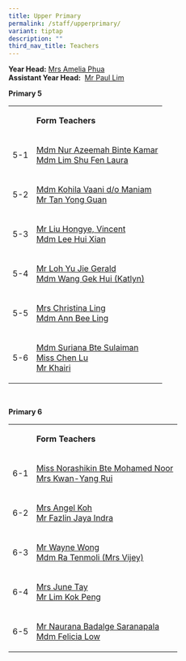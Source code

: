 ```yaml
---
title: Upper Primary
permalink: /staff/upperprimary/
variant: tiptap
description: ""
third_nav_title: Teachers
---
```

<p><strong>Year Head:</strong>  <a href="mailto:muhammad_khairi_uda@schools.gov.sg" rel="noopener noreferrer nofollow" target="_blank">Mrs Amelia Phua</a>
<br><strong>Assistant Year Head:</strong> &nbsp;<a href="mailto:lim_hong_sheng@schools.gov.sg" rel="noopener noreferrer nofollow" target="_blank">Mr Paul Lim</a>
</p>
<p><strong>Primary 5</strong>
</p>
<table style="minWidth: 50px">
<colgroup>
<col>
<col>
</colgroup>
<tbody>
<tr>
<td rowspan="1" colspan="1">
<p></p>
</td>
<td rowspan="1" colspan="1">
<p><strong>Form Teachers</strong>
</p>
</td>
</tr>
<tr>
<td rowspan="1" colspan="1">
<p>5-1</p>
</td>
<td rowspan="1" colspan="1">
<p><a href="mailto:Azeemah_Bte_Kadir_Nur@schools.gov.sg" rel="noopener noreferrer nofollow" target="_blank">Mdm Nur Azeemah Binte Kamar</a>
<br><a href="lim_shu_fen_laura@schools.gov.sg" rel="noopener noreferrer nofollow" target="_blank">Mdm Lim Shu Fen Laura</a>
</p>
</td>
</tr>
<tr>
<td rowspan="1" colspan="1">
<p>5-2</p>
</td>
<td rowspan="1" colspan="1">
<p><a href="mailto:kohilavaani_maniam@schools.gov.sg" rel="noopener noreferrer nofollow" target="_blank">Mdm Kohila Vaani d/o Maniam</a>
<br><a href="tan_yong_guan@schools.gov.sg" rel="noopener noreferrer nofollow" target="_blank">Mr Tan Yong Guan</a>
</p>
</td>
</tr>
<tr>
<td rowspan="1" colspan="1">
<p>5-3</p>
</td>
<td rowspan="1" colspan="1">
<p><a href="liu_hongye_vincent@schools.gov.sg" rel="noopener noreferrer nofollow" target="_blank">Mr Liu Hongye, Vincent</a>
<br><a href="lee_hui_xian@schools.gov.sg" rel="noopener noreferrer nofollow" target="_blank">Mdm Lee Hui Xian</a>
</p>
</td>
</tr>
<tr>
<td rowspan="1" colspan="1">
<p>5-4</p>
</td>
<td rowspan="1" colspan="1">
<p><a href="loh_yu_jie_gerald@schools.gov.sg" rel="noopener noreferrer nofollow" target="_blank">Mr Loh Yu Jie Gerald</a>
<br><a href="wang_gek_hui@schools.gov.sg" rel="noopener noreferrer nofollow" target="_blank">Mdm Wang Gek Hui (Katlyn)</a>
</p>
</td>
</tr>
<tr>
<td rowspan="1" colspan="1">
<p>5-5</p>
</td>
<td rowspan="1" colspan="1">
<p><a href="mailto:yeo_phaik_gek_christina@schools.gov.sg" rel="noopener noreferrer nofollow" target="_blank">Mrs Christina Ling</a>
<br><a href="mailto:an_bee_ling_miss@schools.gov.sg" rel="noopener noreferrer nofollow" target="_blank">Mdm Ann Bee Ling</a>
</p>
</td>
</tr>
<tr>
<td rowspan="1" colspan="1">
<p>5-6</p>
</td>
<td rowspan="1" colspan="1">
<p><a href="suriana_sulaiman@schools.gov.sg" rel="noopener noreferrer nofollow" target="_blank">Mdm Suriana Bte Sulaiman</a>
<br><a href="mailto:Chen_Lu_B@schools.gov.sg" rel="noopener noreferrer nofollow" target="_blank">Miss Chen Lu</a>
<br><a href="mailto:muhammad_khairi_uda@schools.gov.sg" rel="noopener noreferrer nofollow" target="_blank">Mr Khairi</a>
</p>
</td>
</tr>
</tbody>
</table>
<p>&nbsp;&nbsp;</p>
<p><strong>Primary 6</strong>
</p>
<table style="minWidth: 50px">
<colgroup>
<col>
<col>
</colgroup>
<tbody>
<tr>
<td rowspan="1" colspan="1">
<p></p>
</td>
<td rowspan="1" colspan="1">
<p><strong>Form Teachers</strong>
</p>
</td>
</tr>
<tr>
<td rowspan="1" colspan="1">
<p>6-1</p>
</td>
<td rowspan="1" colspan="1">
<p><a href="norashikin_mohamed_noor@schools.gov.sg" rel="noopener noreferrer nofollow" target="_blank">Miss Norashikin Bte Mohamed Noor</a>
<br><a href="mailto:yang_rui@schools.gov.sg" rel="noopener noreferrer nofollow" target="_blank">Mrs Kwan-Yang Rui</a>
</p>
</td>
</tr>
<tr>
<td rowspan="1" colspan="1">
<p>6-2</p>
</td>
<td rowspan="1" colspan="1">
<p><a href="mailto:chew_angel@schools.gov.sg" rel="noopener noreferrer nofollow" target="_blank">Mrs Angel Koh</a> 
<br><a href="mailto:fazlin_jaya_indra@schools.gov.sg" rel="noopener noreferrer nofollow" target="_blank">Mr Fazlin Jaya Indra</a>
</p>
</td>
</tr>
<tr>
<td rowspan="1" colspan="1">
<p>6-3</p>
</td>
<td rowspan="1" colspan="1">
<p><a href="mailto:wong_yong_cong@schools.gov.sg" rel="noopener noreferrer nofollow" target="_blank">Mr Wayne Wong</a> 
<br><a href="ra_tenmoli@schools.gov.sg" rel="noopener noreferrer nofollow" target="_blank">Mdm Ra Tenmoli (Mrs Vijey)</a>
</p>
</td>
</tr>
<tr>
<td rowspan="1" colspan="1">
<p>6-4</p>
</td>
<td rowspan="1" colspan="1">
<p><a href="mailto:lee_shih_yin_june@schools.gov.sg" rel="noopener noreferrer nofollow" target="_blank">Mrs June Tay</a> 
<br><a href="mailto:lim_kok_peng@schools.gov.sg" rel="noopener noreferrer nofollow" target="_blank">Mr Lim Kok Peng</a>
</p>
</td>
</tr>
<tr>
<td rowspan="1" colspan="1">
<p>6-5</p>
</td>
<td rowspan="1" colspan="1">
<p><a href="mailto:naurana_badalge_saranapala@schools.gov.sg" rel="noopener noreferrer nofollow" target="_blank">Mr Naurana Badalge Saranapala</a>
<br><a href="mailto:low_xinyi@schools.gov.sg" rel="noopener noreferrer nofollow" target="_blank">Mdm Felicia Low</a>
</p>
</td>
</tr>
</tbody>
</table>
<p>&nbsp;</p>